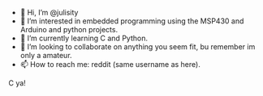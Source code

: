 - 👋 Hi, I’m @julisity
- 👀 I’m interested in embedded programming using the MSP430 and Arduino and python projects.
- 🌱 I’m currently learning C and Python.
- 💞️ I’m looking to collaborate on anything you seem fit, bu remember im only a amateur.
- 📫 How to reach me: reddit (same username as here).

C ya!
